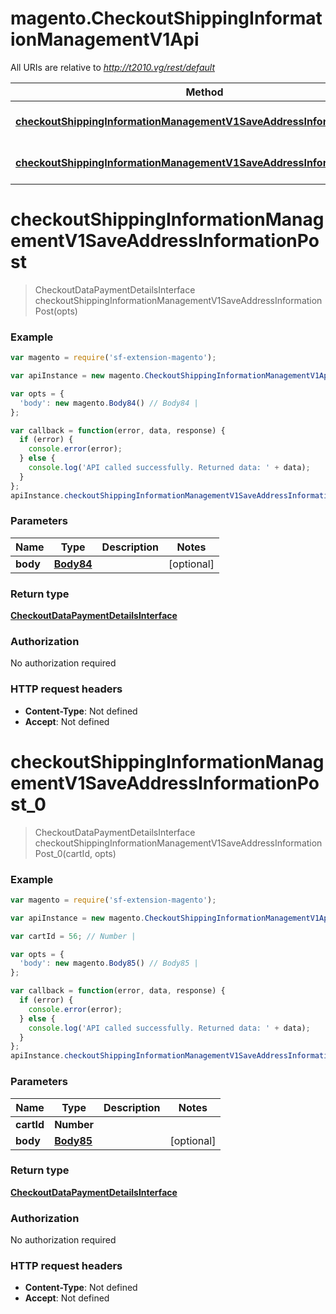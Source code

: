 # magento.CheckoutShippingInformationManagementV1Api

All URIs are relative to *http://t2010.vg/rest/default*

Method | HTTP request | Description
------------- | ------------- | -------------
[**checkoutShippingInformationManagementV1SaveAddressInformationPost**](CheckoutShippingInformationManagementV1Api.md#checkoutShippingInformationManagementV1SaveAddressInformationPost) | **POST** /V1/carts/mine/shipping-information | 
[**checkoutShippingInformationManagementV1SaveAddressInformationPost_0**](CheckoutShippingInformationManagementV1Api.md#checkoutShippingInformationManagementV1SaveAddressInformationPost_0) | **POST** /V1/carts/{cartId}/shipping-information | 


<a name="checkoutShippingInformationManagementV1SaveAddressInformationPost"></a>
# **checkoutShippingInformationManagementV1SaveAddressInformationPost**
> CheckoutDataPaymentDetailsInterface checkoutShippingInformationManagementV1SaveAddressInformationPost(opts)





### Example
```javascript
var magento = require('sf-extension-magento');

var apiInstance = new magento.CheckoutShippingInformationManagementV1Api();

var opts = { 
  'body': new magento.Body84() // Body84 | 
};

var callback = function(error, data, response) {
  if (error) {
    console.error(error);
  } else {
    console.log('API called successfully. Returned data: ' + data);
  }
};
apiInstance.checkoutShippingInformationManagementV1SaveAddressInformationPost(opts, callback);
```

### Parameters

Name | Type | Description  | Notes
------------- | ------------- | ------------- | -------------
 **body** | [**Body84**](Body84.md)|  | [optional] 

### Return type

[**CheckoutDataPaymentDetailsInterface**](CheckoutDataPaymentDetailsInterface.md)

### Authorization

No authorization required

### HTTP request headers

 - **Content-Type**: Not defined
 - **Accept**: Not defined

<a name="checkoutShippingInformationManagementV1SaveAddressInformationPost_0"></a>
# **checkoutShippingInformationManagementV1SaveAddressInformationPost_0**
> CheckoutDataPaymentDetailsInterface checkoutShippingInformationManagementV1SaveAddressInformationPost_0(cartId, opts)





### Example
```javascript
var magento = require('sf-extension-magento');

var apiInstance = new magento.CheckoutShippingInformationManagementV1Api();

var cartId = 56; // Number | 

var opts = { 
  'body': new magento.Body85() // Body85 | 
};

var callback = function(error, data, response) {
  if (error) {
    console.error(error);
  } else {
    console.log('API called successfully. Returned data: ' + data);
  }
};
apiInstance.checkoutShippingInformationManagementV1SaveAddressInformationPost_0(cartId, opts, callback);
```

### Parameters

Name | Type | Description  | Notes
------------- | ------------- | ------------- | -------------
 **cartId** | **Number**|  | 
 **body** | [**Body85**](Body85.md)|  | [optional] 

### Return type

[**CheckoutDataPaymentDetailsInterface**](CheckoutDataPaymentDetailsInterface.md)

### Authorization

No authorization required

### HTTP request headers

 - **Content-Type**: Not defined
 - **Accept**: Not defined

